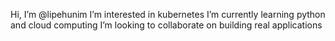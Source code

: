 Hi, I’m @lipehunim
I’m interested in kubernetes
I’m currently learning python and cloud computing
I’m looking to collaborate on building real applications

<!---
lipehunim/lipehunim is a ✨ special ✨ repository because its `README.md` (this file) appears on your GitHub profile.
You can click the Preview link to take a look at your changes.
--->
